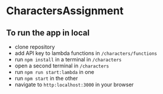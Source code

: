 # CharactersAssignment

## To run the app in local

- clone repository
- add API key to lambda functions in `/characters/functions`
- run `npm install` in a terminal in `/characters`
- open a second terminal in `/characters`
- run `npm run start:lambda` in one
- run `npm start` in the other
- navigate to `http:localhost:3000` in your browser
